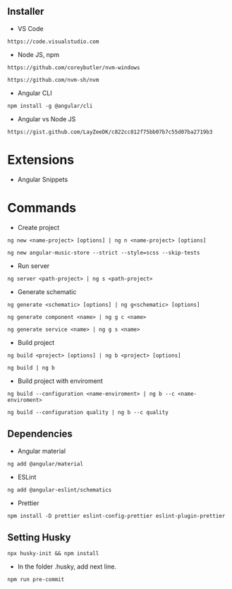 ## Installer

- VS Code
```
https://code.visualstudio.com
```

- Node JS, npm
```
https://github.com/coreybutler/nvm-windows
```
```
https://github.com/nvm-sh/nvm
```

- Angular CLI
```
npm install -g @angular/cli
```

- Angular vs Node JS
```
https://gist.github.com/LayZeeDK/c822cc812f75bb07b7c55d07ba2719b3
```

# Extensions
- Angular Snippets

# Commands

- Create project
```
ng new <name-project> [options] | ng n <name-project> [options]
```
```
ng new angular-music-store --strict --style=scss --skip-tests
```

- Run server
```
ng server <path-project> | ng s <path-project>
```

- Generate schematic
```
ng generate <schematic> [options] | ng g<schematic> [options]
```
```
ng generate component <name> | ng g c <name>
```
```
ng generate service <name> | ng g s <name>
```

- Build project
```
ng build <project> [options] | ng b <project> [options]
```  
```
ng build | ng b
```

- Build project with enviroment
```
ng build --configuration <name-enviroment> | ng b --c <name-enviroment>
```
```
ng build --configuration quality | ng b --c quality
```

## Dependencies

- Angular material
```
ng add @angular/material
```

- ESLint
```
ng add @angular-eslint/schematics
```

- Prettier
```
npm install -D prettier eslint-config-prettier eslint-plugin-prettier
```

## Setting Husky
```
npx husky-init && npm install
```
- In the folder .husky, add next line.

```
npm run pre-commit
```
